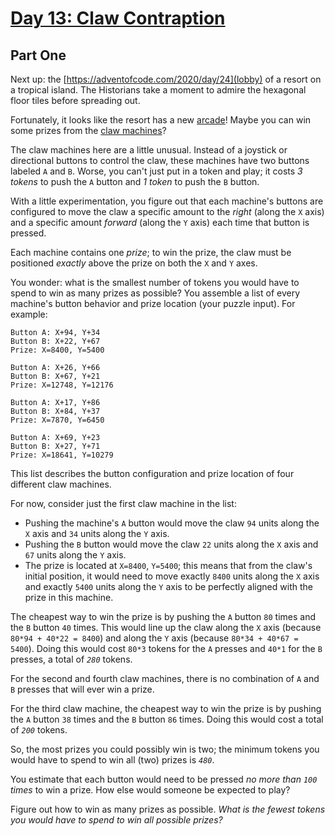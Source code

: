 # [Day 13: Claw Contraption](https://adventofcode.com/2024/day/13)

## Part One

Next up: the [https://adventofcode.com/2020/day/24](lobby) of a resort on a tropical island.  The Historians take a moment to admire the hexagonal floor tiles before spreading out.

Fortunately, it looks like the resort has a new [arcade](https://en.wikipedia.org/wiki/Amusement_arcade)!  Maybe you can win some prizes from the [claw machines](https://en.wikipedia.org/wiki/Claw_machine)?

The claw machines here are a little unusual.  Instead of a joystick or directional buttons to control the claw, these machines have two buttons labeled `A` and `B`.  Worse, you can't just put in a token and play; it costs *3 tokens* to push the `A` button and *1 token* to push the `B` button.

With a little experimentation, you figure out that each machine's buttons are configured to move the claw a specific amount to the *right* (along the `X` axis) and a specific amount *forward* (along the `Y` axis) each time that button is pressed.

Each machine contains one *prize*; to win the prize, the claw must be positioned *exactly* above the prize on both the `X` and `Y` axes.

You wonder: what is the smallest number of tokens you would have to spend to win as many prizes as possible?  You assemble a list of every machine's button behavior and prize location (your puzzle input).  For example:
```
Button A: X+94, Y+34
Button B: X+22, Y+67
Prize: X=8400, Y=5400

Button A: X+26, Y+66
Button B: X+67, Y+21
Prize: X=12748, Y=12176

Button A: X+17, Y+86
Button B: X+84, Y+37
Prize: X=7870, Y=6450

Button A: X+69, Y+23
Button B: X+27, Y+71
Prize: X=18641, Y=10279
```

This list describes the button configuration and prize location of four different claw machines.

For now, consider just the first claw machine in the list:

- Pushing the machine's `A` button would move the claw `94` units along the `X` axis and `34` units along the `Y` axis.
- Pushing the `B` button would move the claw `22` units along the `X` axis and `67` units along the `Y` axis.
- The prize is located at `X=8400`, `Y=5400`; this means that from the claw's initial position, it would need to move exactly `8400` units along the `X` axis and exactly `5400` units along the `Y` axis to be perfectly aligned with the prize in this machine.

The cheapest way to win the prize is by pushing the `A` button `80` times and the `B` button `40` times.  This would line up the claw along the `X` axis (because `80*94 + 40*22 = 8400`) and along the `Y` axis (because `80*34 + 40*67 = 5400`).  Doing this would cost `80*3` tokens for the `A` presses and `40*1` for the `B` presses, a total of *`280`* tokens.

For the second and fourth claw machines, there is no combination of `A` and `B` presses that will ever win a prize.

For the third claw machine, the cheapest way to win the prize is by pushing the `A` button `38` times and the `B` button `86` times.  Doing this would cost a total of *`200`* tokens.

So, the most prizes you could possibly win is two; the minimum tokens you would have to spend to win all (two) prizes is *`480`*.

You estimate that each button would need to be pressed *no more than `100` times* to win a prize.  How else would someone be expected to play?

Figure out how to win as many prizes as possible.  *What is the fewest tokens you would have to spend to win all possible prizes?*
